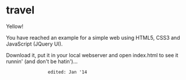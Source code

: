 travel
======

Yellow!

You have reached an example for a simple web using HTML5, CSS3 and JavaScript (JQuery UI).

Download it, put it in your local webserver and open index.html to see it runnin' (and don't be hatin')...

                    edited: Jan '14
